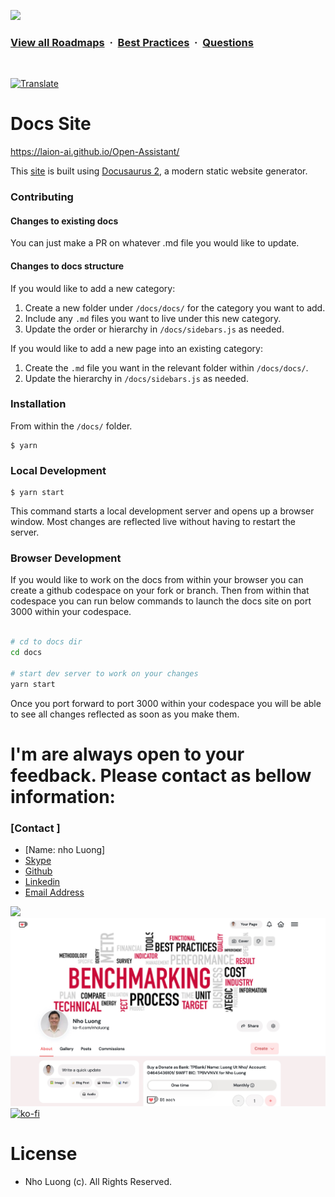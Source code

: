 ![](https://i.imgur.com/waxVImv.png)
### [View all Roadmaps](https://github.com/nholuongut/all-roadmaps) &nbsp;&middot;&nbsp; [Best Practices](https://github.com/nholuongut/all-roadmaps/blob/main/public/best-practices/) &nbsp;&middot;&nbsp; [Questions](https://www.linkedin.com/in/nholuong/)
<br/>

<a href="https://github-com.translate.goog/nholuongut/open-assistant/blob/main/docs/README.md?_x_tr_sl=auto&_x_tr_tl=en&_x_tr_hl=en&_x_tr_pto=wapp">![Translate](https://img.shields.io/badge/Translate-blue)</a>

# Docs Site

https://laion-ai.github.io/Open-Assistant/

This [site](https://laion-ai.github.io/Open-Assistant/) is built using
[Docusaurus 2](https://docusaurus.io/), a modern static website generator.

### Contributing

#### Changes to existing docs

You can just make a PR on whatever .md file you would like to update.

#### Changes to docs structure

If you would like to add a new category:

1. Create a new folder under `/docs/docs/` for the category you want to add.
1. Include any `.md` files you want to live under this new category.
1. Update the order or hierarchy in `/docs/sidebars.js` as needed.

If you would like to add a new page into an existing category:

1. Create the `.md` file you want in the relevant folder within `/docs/docs/`.
1. Update the hierarchy in `/docs/sidebars.js` as needed.

### Installation

From within the `/docs/` folder.

```
$ yarn
```

### Local Development

```
$ yarn start
```

This command starts a local development server and opens up a browser window.
Most changes are reflected live without having to restart the server.

### Browser Development

If you would like to work on the docs from within your browser you can create a
github codespace on your fork or branch. Then from within that codespace you can
run below commands to launch the docs site on port 3000 within your codespace.

```bash

# cd to docs dir
cd docs

# start dev server to work on your changes
yarn start
```

Once you port forward to port 3000 within your codespace you will be able to see
all changes reflected as soon as you make them.

# I'm are always open to your feedback.  Please contact as bellow information:
### [Contact ]
* [Name: nho Luong]
* [Skype](luongutnho_skype)
* [Github](https://github.com/nholuongut/)
* [Linkedin](https://www.linkedin.com/in/nholuong/)
* [Email Address](luongutnho@hotmail.com)

![](https://i.imgur.com/waxVImv.png)
![](bitfield.png)
[![ko-fi](https://ko-fi.com/img/githubbutton_sm.svg)](https://ko-fi.com/nholuong)

# License
* Nho Luong (c). All Rights Reserved.